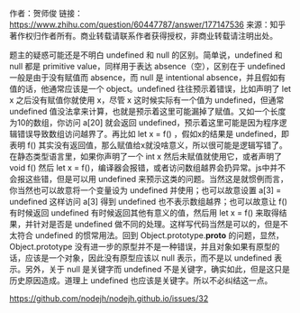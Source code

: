作者：贺师俊
链接：https://www.zhihu.com/question/60447787/answer/177147536
来源：知乎
著作权归作者所有。商业转载请联系作者获得授权，非商业转载请注明出处。

题主的疑惑可能还是不明白 undefined 和 null 的区别。简单说，undefined 和 null 都是 primitive value，同样用于表达 absence（空），区别在于 undefined 一般是由于没有赋值而 absence，而 null 是 intentional absence，并且假如有值的话，他通常应该是一个 object。undefined 往往预示着错误，比如声明了 let x 之后没有赋值你就使用 x，尽管 x 这时候实际有一个值为 undefined，但通常 undefined 值没法拿来计算，也就是预示着这里可能漏掉了赋值。又如一个长度为10的数组，你访问 a[20] 就会返回 undefined，预示着这里可能是因为程序逻辑错误导致数组访问越界了。再比如 let x = f() ，假如x的结果是 undefined，即表明 f() 其实没有返回值，那么赋值给x就没啥意义，所以很可能是逻辑写错了。在静态类型语言里，如果你声明了一个 int x 然后未赋值就使用它，或者声明了 void f() 然后 let x = f()，编译器会报错，或者访问数组越界会扔异常。js中并不会报这些错，但是可以用 undefined 来预示这类的问题。当然这是就惯例而言，你当然也可以故意将一个变量设为 undefined 并使用；也可以故意设置 a[3] = undefined 这样访问 a[3] 得到 undefined 也不表示数组越界；也可以故意让 f() 有时候返回 undefined 有时候返回其他有意义的值，然后用 let x = f() 来取得结果，并针对是否是 undefined 做不同的处理。这样写代码当然是可以的，但是不太符合 undefined 的惯常用法。回到 Object.prototype.__proto__ 的问题，显然，Object.prototype 没有进一步的原型并不是一种错误，并且对象如果有原型的话，应该是一个对象，因此没有原型应该以 null 表示，而不是以 undefined 表示。另外，关于 null 是关键字而 undefined 不是关键字，确实如此，但是这只是历史原因造成。道理上 undefined 也应该是关键字。所以不必纠结这一点。

https://github.com/nodejh/nodejh.github.io/issues/32
